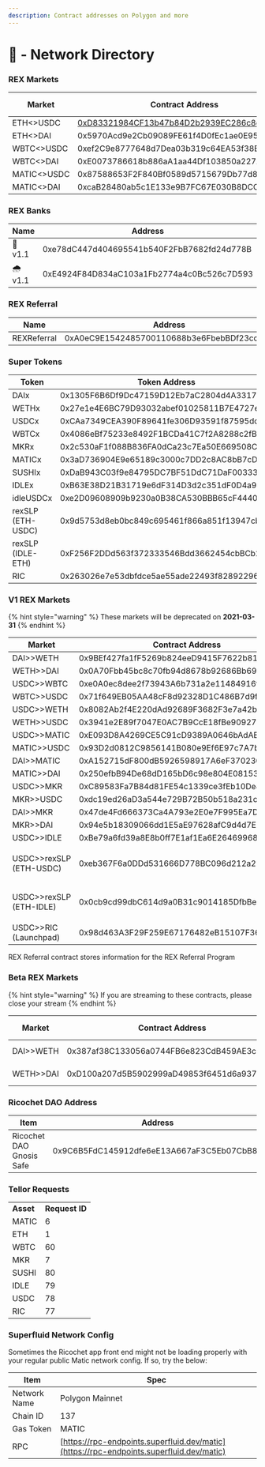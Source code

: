 ```yaml
---
description: Contract addresses on Polygon and more
---
```


# 🔗 - Network Directory

### REX Markets

| Market      | Contract Address                                                                                                                            | Protocol Version |
| ----------- | ------------------------------------------------------------------------------------------------------------------------------------------- | ---------------- |
| ETH<>USDC   | [0xD83321984CF13b47b84D2b2939EC286c8d08714d](https://console.superfluid.finance/matic/accounts/0xd83321984cf13b47b84d2b2939ec286c8d08714d)  | v2.0             |
| ETH<>DAI    | 0x5970Acd9e2Cb09089FE61f4D0fEc1ae0E959bbDe                                                                                                  | v2.0             |
| WBTC<>USDC  | 0xef2C9e8777648d7Dea03b319c64EA53f38EC1398                                                                                                  | v2.0             |
| WBTC<>DAI   | 0xE0073786618b886aA1aa44Df103850a227ADe9ae                                                                                                  | v2.0             |
| MATIC<>USDC | 0x87588653F2F840Bf0589d5715679Db77d8fC021d                                                                                                  | v2.0             |
| MATIC<>DAI  | 0xcaB28480ab5c1E133e9B7FC67E030B8DCC2A1d24                                                                                                  | v2.0             |

### REX Banks

| Name          | Address                                    | Collateral  | Debt  |
| ------------- | ------------------------------------------ | ----------- | ----- |
| :shower: v1.1 | 0xe78dC447d404695541b540F2FbB7682fd24d778B | RIC         | USDCx |
| 🌧️ v1.1      | 0xE4924F84D834aC103a1Fb2774a4c0Bc526c7D593 | USDCx       | RIC   |

### REX Referral

| Name        | Address                                    |
| ----------- | ------------------------------------------ |
| REXReferral | 0xA0eC9E1542485700110688b3e6FbebBDf23cd901 |

### Super Tokens

| **Token**         | **Token Address**                          |
| ----------------- | ------------------------------------------ |
| DAIx              | 0x1305F6B6Df9Dc47159D12Eb7aC2804d4A33173c2 |
| WETHx             | 0x27e1e4E6BC79D93032abef01025811B7E4727e85 |
| USDCx             | 0xCAa7349CEA390F89641fe306D93591f87595dc1F |
| WBTCx             | 0x4086eBf75233e8492F1BCDa41C7f2A8288c2fB92 |
| MKRx              | 0x2c530aF1f088B836FA0dCa23c7Ea50E669508C4C |
| MATICx            | 0x3aD736904E9e65189c3000c7DD2c8AC8bB7cD4e3 |
| SUSHIx            | 0xDaB943C03f9e84795DC7BF51DdC71DaF0033382b |
| IDLEx             | 0xB63E38D21B31719e6dF314D3d2c351dF0D4a9162 |
| idleUSDCx         | 0xe2D09608909b9230a0B38CA530BBB65cF4440587 |
| rexSLP (ETH-USDC) | 0x9d5753d8eb0bc849c695461f866a851f13947cb3 |
| rexSLP (IDLE-ETH) | 0xF256F2DDd563f372333546Bdd3662454cbBCb22A |
| RIC               | 0x263026e7e53dbfdce5ae55ade22493f828922965 |

### V1 REX Markets

{% hint style="warning" %}
These markets will be deprecated on **2021-03-31**
{% endhint %}

| **Market**                         | **Contract Address**                       |
| ---------------------------------- | ------------------------------------------ |
| DAI>>WETH                          | 0x9BEf427fa1fF5269b824eeD9415F7622b81244f5 |
| WETH>>DAI                          | 0x0A70Fbb45bc8c70fb94d8678b92686Bb69dEA3c3 |
| USDC>>WBTC                         | 0xe0A0ec8dee2f73943A6b731a2e11484916f45D44 |
| WBTC>>USDC                         | 0x71f649EB05AA48cF8d92328D1C486B7d9fDbfF6b |
| USDC>>WETH                         | 0x8082Ab2f4E220dAd92689F3682F3e7a42b206B42 |
| WETH>>USDC                         | 0x3941e2E89f7047E0AC7B9CcE18fBe90927a32100 |
| USDC>>MATIC                        | 0xE093D8A4269CE5C91cD9389A0646bAdAB2c8D9A3 |
| MATIC>>USDC                        | 0x93D2d0812C9856141B080e9Ef6E97c7A7b342d7F |
| DAI>>MATIC                         | 0xA152715dF800dB5926598917A6eF3702308bcB7e |
| MATIC>>DAI                         | 0x250efbB94De68dD165bD6c98e804E08153Eb91c6 |
| USDC>>MKR                          | 0xC89583Fa7B84d81FE54c1339ce3fEb10De8B4C96 |
| MKR>>USDC                          | 0xdc19ed26aD3a544e729B72B50b518a231cBAD9Ab |
| DAI>>MKR                           | 0x47de4Fd666373Ca4A793e2E0e7F995Ea7D3c9A29 |
| MKR>>DAI                           | 0x94e5b18309066dd1E5aE97628afC9d4d7EB58161 |
| USDC>>IDLE                         | 0xBe79a6fd39a8E8b0ff7E1af1Ea6E264699680584 |
| <p>USDC>>rexSLP <br>(ETH-USDC)</p> | 0xeb367F6a0DDd531666D778BC096d212a235a6f78 |
| <p>USDC>>rexSLP<br>(ETH-IDLE)</p>  | 0x0cb9cd99dbC614d9a0B31c9014185DfbBe392eb5 |
| USDC>>RIC (Launchpad)              | 0x98d463A3F29F259E67176482eB15107F364c7E18 |

REX Referral contract stores information for the REX Referral Program

### Beta REX Markets

{% hint style="warning" %}
If you are streaming to these contracts, please close your stream
{% endhint %}

| Market    | Contract Address                           | Deprecated On... |
| --------- | ------------------------------------------ | ---------------- |
| DAI>>WETH | 0x387af38C133056a0744FB6e823CdB459AE3c5a1f | August 1st, 2021 |
| WETH>>DAI | 0xD100a207d5B5902999aD49853f6451d6a93771A4 | August 1st, 2021 |

### Ricochet DAO Address

| Item                     | Address                                    |
| ------------------------ | ------------------------------------------ |
| Ricochet DAO Gnosis Safe | 0x9C6B5FdC145912dfe6eE13A667aF3C5Eb07CbB89 |

### Tellor Requests

|           |                |
| --------- | -------------- |
| **Asset** | **Request ID** |
| MATIC     | 6              |
| ETH       | 1              |
| WBTC      | 60             |
| MKR       | 7              |
| SUSHI     | 80             |
| IDLE      | 79             |
| USDC      | 78             |
| RIC       | 77             |

### Superfluid Network Config

Sometimes the Ricochet app front end might not be loading properly with your regular public Matic network config. If so, try the below:

| Item         | Spec                                                                                     |
| ------------ | ---------------------------------------------------------------------------------------- |
| Network Name | Polygon Mainnet                                                                          |
| Chain ID     | 137                                                                                      |
| Gas Token    | MATIC                                                                                    |
| RPC          | [https://rpc-endpoints.superfluid.dev/matic](https://rpc-endpoints.superfluid.dev/matic) |

